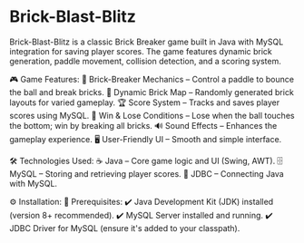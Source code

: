 # Brick-Blast-Blitz


Brick-Blast-Blitz is a classic Brick Breaker game built in Java with MySQL integration for saving player scores. The game features dynamic brick generation, paddle movement, collision detection, and a scoring system.


🎮 Game Features:
🧱 Brick-Breaker Mechanics – Control a paddle to bounce the ball and break bricks. 
🔀 Dynamic Brick Map – Randomly generated brick layouts for varied gameplay.
🏆 Score System – Tracks and saves player scores using MySQL.
🎯 Win & Lose Conditions – Lose when the ball touches the bottom; win by breaking all bricks.
🔊 Sound Effects – Enhances the gameplay experience.
🖥️ User-Friendly UI – Smooth and simple interface.

🛠️ Technologies Used:
☕ Java – Core game logic and UI (Swing, AWT).
🗄️ MySQL – Storing and retrieving player scores.
🔗 JDBC – Connecting Java with MySQL.

⚙️ Installation:
📌 Prerequisites:
✔️ Java Development Kit (JDK) installed (version 8+ recommended).
✔️ MySQL Server installed and running.
✔️ JDBC Driver for MySQL (ensure it's added to your classpath).
